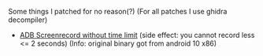 Some things I patched for no reason(?) (For all patches I use ghidra decompiler)
- [ADB Screenrecord without time limit](screenrecord) (side effect: you cannot record less <= 2 seconds) (Info: original binary got from android 10 x86)
